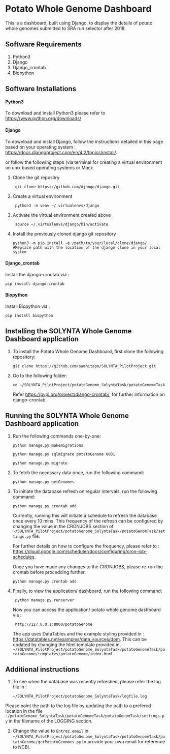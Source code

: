 # Potato Whole Genome Dashboard

This is a dashboard, built using Django, to display the details of potato whole genomes submitted to SRA run selector after 2018.

## Software Requirements

1. Python3
2. Django
3. Django_crontab
4. Biopython

## Software Installations
#### Python3

To download and install Python3 please refer to https://www.python.org/downloads/

#### Django

To download and install Django, follow the instructions detailed in this page based on your operating system : https://docs.djangoproject.com/en/4.2/topics/install/.

 or follow the following steps (via terminal for creating a virtual environment on unix based operating systems or Mac):
 
 1. Clone the git repositry 
            
         git clone https://github.com/django/django.git
  
 2. Create a virtual environment

         python3 -m venv ~/.virtualenvs/django
         
 3. Activate the virtual environment created above
         
         source ~/.virtualenvs/django/bin/activate
         
 4. Install the previously cloned django git repository
 
        python3 -m pip install -e /path/to/your/local/clone/django/    #Replace path with the location of the django clone in your local system 

#### Django_crontab

Install the django-crontab via : 
  
    pip install django-crontab
    
#### Biopython

Install Biopython via : 
 
    pip install biopython

## Installing the SOLYNTA Whole Genome Dashboard application

1. To install the Potato Whole Genome Dashboard, first clone the following repository:

       git clone https://github.com/samhitapn/SOLYNTA_PilotProject.git
    
 2. Go to the following folder:

        cd ~/SOLYNTA_PilotProject/potatoGenome_SolyntaTask/potatoGenomeTask
    Refer https://pypi.org/project/django-crontab/, for further information on django-crontab.

## Running the SOLYNTA Whole Genome Dashboard application

1. Run the following commands one-by-one:
   
       python manage.py makemigrations
       
       python manage.py sqlmigrate potatoGenome 0001

       python manage.py migrate
       
2.  To fetch the necessary data once, run the following command:
 
        python manage.py getGenomes
        
3.  To initiate the database refresh on regular intervals, run the following command:

        python manage.py crontab add
    Currently, running this will initiate a schedule to refresh the database once every 10 mins.
    This frequency of the refresh can be configured by changing the value in the CRONJOBS section of ```~/SOLYNTA_PilotProject/potatoGenome_SolyntaTask/potatoGenomTask/settings.py``` file.
    
    For further details on how to configure the frequency, please refer to : https://cloud.google.com/scheduler/docs/configuring/cron-job-schedules.
    
    Once you have made any changes to the CRONJOBS, please re-run the crontab before procedding further.
    
        python manage.py crontab add
    
    
4. Finally, to view the application/ dashboard, run the following command:

        python manage.py runserver
    Now you can access the application/ potato whole genome dashboard via :
    
        http://127.0.0.1:8000/potatoGenome
    The app uses DataTables and the example styling provided in : https://datatables.net/examples/data_sources/dom.
    This can be updated by changing the html template provided in ```~/SOLYNTA_PilotProject/potatoGenome_SolyntaTask/potatoGenomeTask/potatoGenome/templates/potatoGenome/index.html```
        
 ## Additional instructions
 
 1. To see when the database was recently refreshed, please refer the log file in :
        
        ~/SOLYNTA_PilotProject/potatoGenome_SolyntaTask/logfile.log
   Please point the path to the log file by updating the path to a prefered location in the file ```~/potatoGenome_SolyntaTask/potatoGenomeTask/potatoGenomTask/settings.py``` in the filename of the LOGGING section.
   
 2. Change the value to ```Entrez.email``` in ```~/SOLYNTA_PilotProject/potatoGenome_SolyntaTask/potatoGenomeTask/potatoGenome/getPotatoGenomes.py``` to provide your own email for reference to NCBI.
    
